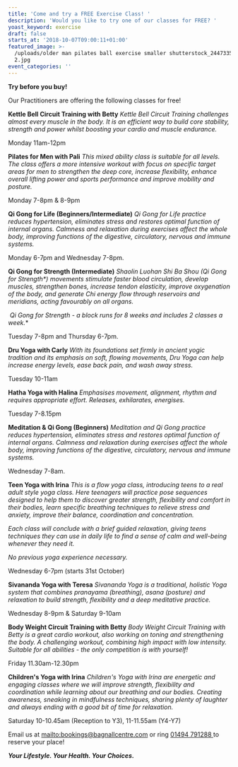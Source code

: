 ```yaml
---
title: 'Come and try a FREE Exercise Class! '
description: 'Would you like to try one of our classes for FREE? '
yoast_keyword: exercise
draft: false
starts_at: '2018-10-07T09:00:11+01:00'
featured_image: >-
  /uploads/older man pilates ball exercise smaller shutterstock_244733575 copy
  2.jpg
event_categories: ''
---
```

**Try before you buy!**

Our Practitioners are offering the following classes for free!


**Kettle Bell Circuit Training with Betty**
_Kettle Bell Circuit Training challenges almost every muscle in the body. It is an efficient way to build core stability, strength and power whilst boosting your cardio and muscle endurance._

Monday 11am-12pm 

**Pilates for Men with Pali**
_This mixed ability class is suitable for all levels. The class offers a more intensive workout with focus on specific target areas for men to strengthen the deep core, increase flexibility, enhance overall lifting power and sports performance and improve mobility and posture._ 

Monday 7-8pm & 8-9pm



**Qi Gong for Life (Beginners/Intermediate)**
_Qi Gong for Life practice reduces hypertension, eliminates stress and restores optimal function of internal organs. Calmness and relaxation during exercises affect the whole body, improving functions of the digestive, circulatory, nervous and immune systems._

Monday 6-7pm and Wednesday 7-8pm.


**Qi Gong for Strength (Intermediate)**
_Shaolin Luohan Shi Ba Shou (Qi Gong for Strength*) movements stimulate faster blood circulation, develop muscles, strengthen bones, increase tendon elasticity, improve oxygenation of the body, and generate Chi energy flow through reservoirs and meridians, acting favourably on all organs._

** Qi Gong for Strength* - a block runs for 8 weeks and includes 2 classes a week.**

Tuesday 7-8pm and Thursday 6-7pm.


**Dru Yoga with Carly**
_With its foundations set firmly in ancient yogic tradition and its emphasis on soft, flowing movements, Dru Yoga can help increase energy levels, ease back pain, and wash away stress._

Tuesday 10-11am


**Hatha Yoga with Halina**
_Emphasises movement, alignment, rhythm and requires appropriate effort. Releases, exhilarates, energises._

Tuesday 7-8.15pm

**Meditation & Qi Gong (Beginners)**
_Meditation and Qi Gong practice reduces hypertension, eliminates stress and restores optimal function of internal organs. Calmness and relaxation during exercises affect the whole body, improving functions of the digestive, circulatory, nervous and immune systems._

Wednesday 7-8am. 


**Teen Yoga with Irina**
_This is a flow yoga class, introducing teens to a real adult style yoga class. Here teenagers will practice pose sequences designed to help them to discover greater strength, flexibility and comfort in their bodies, learn specific breathing techniques to relieve stress and anxiety, improve their balance, coordination and concentration._

_Each class will conclude with a brief guided relaxation, giving teens techniques they can use in daily life to find a sense of calm and well-being whenever they need it._

_No previous yoga experience necessary._

Wednesday 6-7pm (starts 31st October)


**Sivananda Yoga with Teresa**
_Sivananda Yoga is a traditional, holistic Yoga system that combines pranayama (breathing), asana (posture) and relaxation to build strength, flexibility and a deep meditative practice._

Wednesday 8-9pm & Saturday 9-10am


**Body Weight Circuit Training with Betty**
_Body Weight Circuit Training with Betty is a great cardio workout, also working on toning and strengthening the body. A challenging workout, combining high impact with low intensity. Suitable for all abilities - the only competition is with yourself!_

Friday 11.30am-12.30pm 

**Children's Yoga with Irina**
_Children's Yoga with Irina are energetic and engaging classes where we will improve strength, flexibility and coordination while learning about our breathing and our bodies. Creating awareness, sneaking in mindfulness techniques, sharing plenty of laughter and always ending with a good bit of time for relaxation._

Saturday 10-10.45am (Reception to Y3), 11-11.55am (Y4-Y7)

Email us at <mailto:bookings@bagnallcentre.com> or ring [01494 791288 ](tel:01494791288)to reserve your place! 

_**Your Lifestyle. Your Health. Your Choices.**_
